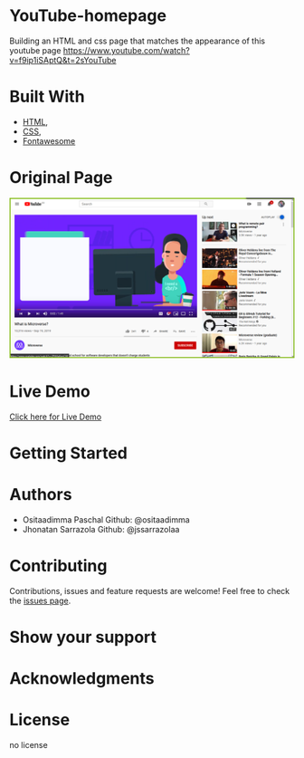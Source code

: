 # YouTube-homepage
Building an HTML and css page that matches the appearance of this youtube page https://www.youtube.com/watch?v=f9ip1iSAptQ&t=2sYouTube
# Built With
- [HTML](https://developer.mozilla.org/en-US/docs/Web/HTML),
- [CSS](https://www.w3schools.com/css/),
- [Fontawesome](https://fontawesome.com/)

# Original Page
<p align="center">
  <img src="img/project-screenshot.png" width="850" title="YouTube screenshot">
</p>

# Live Demo
[Click here for Live Demo](https://raw.githack.com/jssarrazolaa/YouTube-homepage/youtube-project/index.html)
# Getting Started
# Authors
- Ositaadimma Paschal  Github: @ositaadimma
- Jhonatan Sarrazola Github: @jssarrazolaa
# Contributing
Contributions, issues and feature requests are welcome!
Feel free to check the [issues page](issues/).
# Show your support
# Acknowledgments
# License
no license
